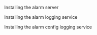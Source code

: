 Installing the alarm server

Installing the alarm logging service

Installing the alarm config logging service

